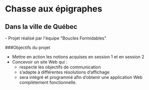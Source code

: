 # Chasse aux épigraphes
## Dans la ville de Québec
\- Projet réalisé par l'équipe "Boucles Formidables"

###Objectifs du projet

- Mettre en action les notions acquises en session 1 et en session 2
- Concevoir un site Web qui :
  - respecte les objectifs de communication
  - s’adapte à différentes résolutions d’affichage
  - sera intégré et programmé afin d’obtenir une application Web complètement fonctionnelle.